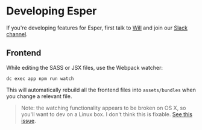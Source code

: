# Developing Esper

If you're developing features for Esper, first talk to [Will](mailto:wcrichto@cs.stanford.edu) and join our [Slack channel](https://cmugraphics.slack.com).


## Frontend

While editing the SASS or JSX files, use the Webpack watcher:
```
dc exec app npm run watch
```

This will automatically rebuild all the frontend files into `assets/bundles` when you change a relevant file.

> Note: the watching functionality appears to be broken on OS X, so you'll want to dev on a Linux box. I don't think this is fixable. [See this issue](https://github.com/rails/rails/issues/25186).
